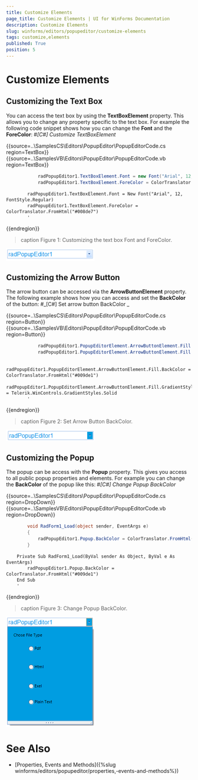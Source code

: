 ```yaml
---
title: Customize Elements
page_title: Customize Elements | UI for WinForms Documentation
description: Customize Elements
slug: winforms/editors/popupeditor/customize-elements
tags: customize,elements
published: True
position: 5
---
```


# Customize Elements



## Customizing the Text Box

You can access the text box by using the __TextBoxElement__ property.
          This allows you to change any property specific to the text box.
          For example the following code snippet shows how you can change the __Font__ and the __ForeColor__:
        #_[C#] Customize TextBoxElement_

	



{{source=..\SamplesCS\Editors\PopupEditor\PopupEditorCode.cs region=TextBox}} 
{{source=..\SamplesVB\Editors\PopupEditor\PopupEditorCode.vb region=TextBox}} 

````C#
            radPopupEditor1.TextBoxElement.Font = new Font("Arial", 12, FontStyle.Regular);
            radPopupEditor1.TextBoxElement.ForeColor = ColorTranslator.FromHtml("#008de7");
````
````VB.NET
        radPopupEditor1.TextBoxElement.Font = New Font("Arial", 12, FontStyle.Regular)
        radPopupEditor1.TextBoxElement.ForeColor = ColorTranslator.FromHtml("#008de7")
        '
````

{{endregion}} 



>caption Figure 1: Customizing the text box Font and ForeColor.

![editors-popupeditor-customize-elements 001](images/editors-popupeditor-customize-elements001.png)

## Customizing the Arrow Button

The arrow button can be accessed via the __ArrowButtonElement__ property.
          The following example shows how you can access and set the __BackColor__ of the button:
        #_[C#] Set arrow button BackColor _

	



{{source=..\SamplesCS\Editors\PopupEditor\PopupEditorCode.cs region=Button}} 
{{source=..\SamplesVB\Editors\PopupEditor\PopupEditorCode.vb region=Button}} 

````C#
            radPopupEditor1.PopupEditorElement.ArrowButtonElement.Fill.BackColor = ColorTranslator.FromHtml("#009de1");
            radPopupEditor1.PopupEditorElement.ArrowButtonElement.Fill.GradientStyle = Telerik.WinControls.GradientStyles.Solid;
````
````VB.NET
        radPopupEditor1.PopupEditorElement.ArrowButtonElement.Fill.BackColor = ColorTranslator.FromHtml("#009de1")
        radPopupEditor1.PopupEditorElement.ArrowButtonElement.Fill.GradientStyle = Telerik.WinControls.GradientStyles.Solid
        '
````

{{endregion}} 



>caption Figure 2: Set Arrow Button BackColor.

![editors-popupeditor-customize-elements 002](images/editors-popupeditor-customize-elements002.png)

## Customizing the Popup

The popup can be access with the __Popup__ property. This gives you access to all public popup properties and elements.
        For example you can change the __BackColor__ of the popup like this:
      #_[C#] Change Popup BackColor_

	



{{source=..\SamplesCS\Editors\PopupEditor\PopupEditorCode.cs region=DropDown}} 
{{source=..\SamplesVB\Editors\PopupEditor\PopupEditorCode.vb region=DropDown}} 

````C#
        void RadForm1_Load(object sender, EventArgs e)
        {
            radPopupEditor1.Popup.BackColor = ColorTranslator.FromHtml("#009de1");
        }
````
````VB.NET
    Private Sub RadForm1_Load(ByVal sender As Object, ByVal e As EventArgs)
        radPopupEditor1.Popup.BackColor = ColorTranslator.FromHtml("#009de1")
    End Sub
    '
````

{{endregion}} 



>caption Figure 3: Change Popup BackColor.

![editors-popupeditor-customize-elements 003](images/editors-popupeditor-customize-elements003.png)

# See Also

 * [Properties, Events and Methods]({%slug winforms/editors/popupeditor/properties,-events-and-methods%})
